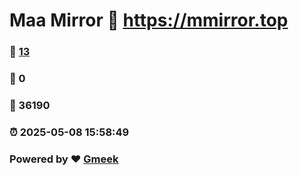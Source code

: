 # Maa Mirror :link: https://mmirror.top 
### :page_facing_up: [13](https://mmirror.top/tag.html) 
### :speech_balloon: 0 
### :hibiscus: 36190 
### :alarm_clock: 2025-05-08 15:58:49 
### Powered by :heart: [Gmeek](https://github.com/Meekdai/Gmeek)
